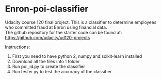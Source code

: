 # Enron-poi-classifier
Udacity course 120 final project. This is a classifier to determine employees who committed fraud at Enron using financial data.  
The github repository for the starter code can be found at: https://github.com/udacity/ud120-projects

Instructions:  
1. First you need to have python 2, numpy and scikit-learn installed  
2. Download all the files into 1 folder  
3. Run poi_id.py to create the classifier  
4. Run tester.py to test the accuracy of the classifier  
